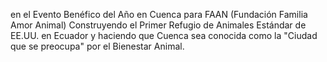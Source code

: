 en el Evento Benéfico del Año en Cuenca para FAAN (Fundación Familia Amor Animal) Construyendo el Primer Refugio de Animales Estándar de EE.UU. en Ecuador y haciendo que Cuenca sea conocida como la "Ciudad que se preocupa" por el Bienestar Animal.